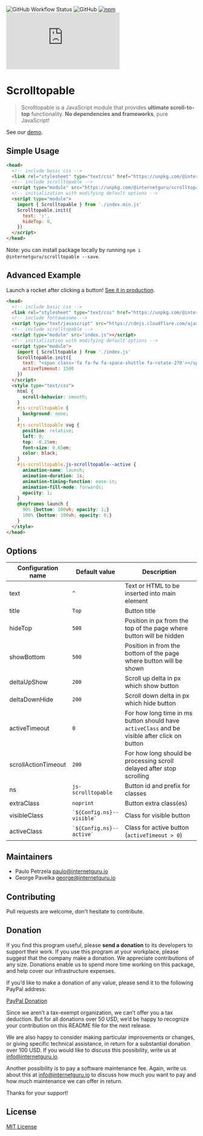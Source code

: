 
![GitHub Workflow Status](https://img.shields.io/github/workflow/status/internetguru/scrolltopable/Build)
![GitHub](https://img.shields.io/github/license/internetguru/scrolltopable)
[![npm](https://img.shields.io/npm/v/@internetguru/scrolltopable)](https://www.npmjs.com/package/@internetguru/scrolltopable)
![GitHub file size in bytes](https://img.shields.io/github/size/internetguru/scrolltopable/index.min.js?label=minified%20size)

# Scrolltopable

> Scrolltopable is a JavaScript module that provides **ultimate scroll-to-top** functionality. **No dependencies and frameworks**, pure JavaScript!

See our [demo](https://internetguru.github.io/scrolltopable/).

## Simple Usage

```html
<head>
  <!-- include basic css -->
  <link rel="stylesheet" type="text/css" href="https://unpkg.com/@internetguru/scrolltopable@latest/basic.css"/>
  <!-- include scrolltopable -->
  <script type="module" src="https://unpkg.com/@internetguru/scrolltopable@latest/index.min.js"></script>
  <!-- initialization with modifying default options -->
  <script type="module">
    import { Scrolltopable } from './index.min.js'
    Scrolltopable.init({
      text: '↑',
      hideTop: 0,
    })
  </script>
</head>
```

Note: you can install package locally by running `npm i @internetguru/scrolltopable --save`.

## Advanced Example

Launch a rocket after clicking a button! [See it in production](https://www.webtesting.cz/).

```html
<head>
  <!-- include basic css -->
  <link rel="stylesheet" type="text/css" href="https://unpkg.com/@internetguru/scrolltopable@latest/basic.css"/>
  <!-- include fontawesome -->
  <script type="text/javascript" src="https://cdnjs.cloudflare.com/ajax/libs/font-awesome/5.15.4/js/all.min.js"></script>
  <!-- include scrolltopable -->
  <script type="module" src="index.js"></script>
  <!-- initialization with modifying default options -->
  <script type="module">
    import { Scrolltopable } from './index.js'
    Scrolltopable.init({
      text: "<span class='fa fa-fw fa-space-shuttle fa-rotate-270'></span>",
      activeTimeout: 1500
    })
  </script>
  <style type="text/css">
    html {
      scroll-behavior: smooth;
    }
    #js-scrolltopable {
      background: none;
    }
    #js-scrolltopable svg {
      position: relative;
      left: 0;
      top: -0.25em;
      font-size: 0.65em;
      color: black;
    }
    #js-scrolltopable.js-scrolltopable--active {
      animation-name: launch;
      animation-duration: 1s;
      animation-timing-function: ease-in;
      animation-fill-mode: forwards;
      opacity: 1;
    }
    @keyframes launch {
      90% {bottom: 100vh; opacity: 1;}
      100% {bottom: 100vh; opacity: 0;}
    }
  </style>
</head>
```

## Options

|Configuration name|Default value|Description|
|------------------|-------------|-----------|
| text | `^` | Text or HTML to be inserted into main element |
| title | `Top` | Button title |
| hideTop | `500` | Position in px from the top of the page where button will be hidden |
| showBottom | `500` | Position in from the bottom of the page where button will be shown |
| deltaUpShow | `200` | Scroll up delta in px which show button |
| deltaDownHide | `200` | Scroll down delta in px which hide button |
| activeTimeout | `0` | For how long time in ms button should have `activeClass` and be visible after click on button |
| scrollActionTimeout | `200` | For how long should be processing scroll delayed after stop scrolling |
| ns | `js-scrolltopable` | Button id and prefix for classes |
| extraClass | `noprint` | Button extra class(es) |
| visibleClass | `` `${Config.ns}--visible` `` | Class for visible button |
| activeClass | `` `${Config.ns}--active` `` | Class for active button (`activeTimeout > 0`) |

## Maintainers

-  Paulo Petrzela paulo@internetguru.io
-  George Pavelka george@internetguru.io

## Contributing

Pull requests are welcome, don't hesitate to contribute.

## Donation

If you find this program useful, please **send a donation** to its developers to support their work. If you use this program at your workplace, please suggest that the company make a donation. We appreciate contributions of any size. Donations enable us to spend more time working on this package, and help cover our infrastructure expenses.

If you’d like to make a donation of any value, please send it to the following PayPal address:

[PayPal Donation](https://www.paypal.com/donate/?hosted_button_id=FVH97VVYW8NM6)

Since we aren’t a tax-exempt organization, we can’t offer you a tax deduction. But for all donations over 50 USD, we’d be happy to recognize your contribution on this README file for the next release.

We are also happy to consider making particular improvements or changes, or giving specific technical assistance, in return for a substantial donation over 100 USD. If you would like to discuss this possibility, write us at info@internetguru.io.

Another possibility is to pay a software maintenance fee. Again, write us about this at info@internetguru.io to discuss how much you want to pay and how much maintenance we can offer in return.

Thanks for your support!

## License

[MIT License](LICENSE)

